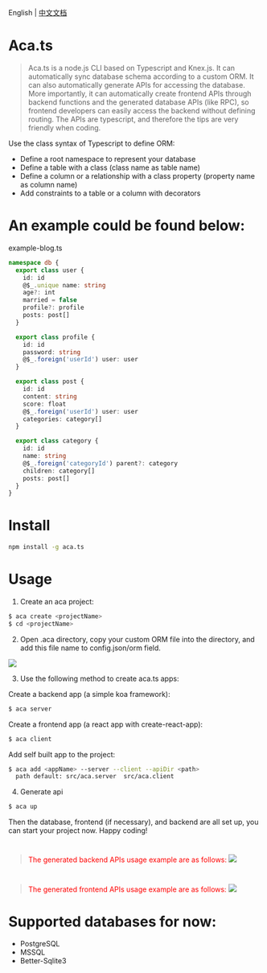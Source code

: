 English | [中文文档](https://aca.ts.center/zh)

# Aca.ts

> Aca.ts is a node.js CLI based on Typescript and Knex.js. It can automatically sync database schema according to a custom ORM. It can also automatically generate APIs for accessing the database. More importantly, it can automatically create frontend APIs through backend functions and the generated database APIs (like RPC), so frontend developers can easily access the backend without defining routing. The APIs are typescript, and therefore the tips are very friendly when coding.

Use the class syntax of Typescript to define ORM:

- Define a root namespace to represent your database
- Define a table with a class (class name as table name)
- Define a column or a relationship with a class property (property name as column name)
- Add constraints to a table or a column with decorators

# An example could be found below:

example-blog.ts

```typescript
namespace db {
  export class user {
    id: id
    @$_.unique name: string
    age?: int
    married = false
    profile?: profile
    posts: post[]
  }

  export class profile {
    id: id
    password: string
    @$_.foreign('userId') user: user
  }

  export class post {
    id: id
    content: string
    score: float
    @$_.foreign('userId') user: user
    categories: category[]
  }

  export class category {
    id: id
    name: string
    @$_.foreign('categoryId') parent?: category
    children: category[]
    posts: post[]
  }
}
```

# Install

```bash
npm install -g aca.ts
```

# Usage

1. Create an aca project:

```bash
$ aca create <projectName>
$ cd <projectName>
```

2. Open .aca directory, copy your custom ORM file into the directory, and add this file name to config.json/orm field.

<img with="80px" hight="180px" src="https://aca.ts.center/config.jpg">

3. Use the following method to create aca.ts apps:

Create a backend app (a simple koa framework):

```bash
$ aca server
```

Create a frontend app (a react app with create-react-app):

```bash
$ aca client
```

Add self built app to the project:

```bash
$ aca add <appName> --server --client --apiDir <path>
  path default: src/aca.server  src/aca.client
```

4. Generate api

```bash
$ aca up
```

Then the database, frontend (if necessary), and backend are all set up, you can start your project now. Happy coding!

#

> <font color=red>The generated backend APIs usage example are as follows:</font> <img with="80px" hight="180px" src="https://aca.ts.center/server-koa-index.jpg">

#

> <font color=red>The generated frontend APIs usage example are as follows:</font> <img with="80px" hight="180px" src="https://aca.ts.center/client-react-app.jpg">

#

# Supported databases for now:

- PostgreSQL
- MSSQL
- Better-Sqlite3
